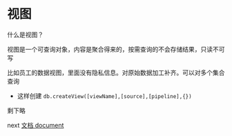 # 视图

什么是视图？

视图是一个可查询对象，内容是聚合得来的，按需查询的不会存储结果，只读不可写

比如员工的数据视图，里面没有隐私信息。对原始数据加工补齐。可以对多个集合查询

- 这样创建 `db.createView([viewName],[source],[pipeline],{})`

剩下略

next [文档 document](./document.md)
